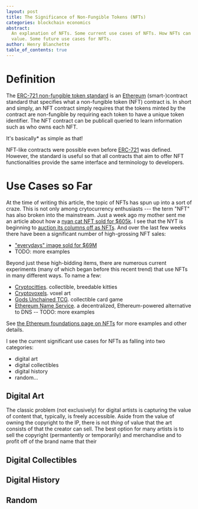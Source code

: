 ```yaml
---
layout: post
title: The Significance of Non-Fungible Tokens (NFTs)
categories: blockchain economics
abstract:
  An explanation of NFTs. Some current use cases of NFTs. How NFTs can have
  value. Some future use cases for NFTs.
author: Henry Blanchette
table_of_contents: true
---
```


# Definition

The [ERC-721 non-fungible token standard][erc-721] is an [Ethereum][ethereum]
(smart-)contract standard that specifies what a non-fungible token (NFT)
contract is. In short and simply, an NFT contract simply requires that the
tokens minted by the contract are non-fungible by requiring each token to have a
unique token identifier. The NFT contract can be publicall queried to learn
information such as who owns each NFT.

It's basically\* as simple as that!

NFT-like contracts were possible even before [ERC-721][erc-721] was defined.
However, the standard is useful so that all contracts that aim to offer NFT
functionalities provide the same interface and terminology to developers.

# Use Cases so Far

At the time of writing this article, the topic of NFTs has spun up into a sort
of craze. This is not only among crytocurrency enthusiasts --- the term "NFT"
has also broken into the mainstream. Just a week ago my mother sent me an
article about how a
[nyan cat NFT sold for $605k](https://www.engadget.com/nyan-cat-auction-nft-114830079.html).
I see that the NYT is beginning to
[auction its columns off as NFTs](https://www.nytimes.com/2021/03/24/technology/nft-column-blockchain.html?name=styln-nfts&region=TOP_BANNER&block=storyline_menu_recirc&action=click&pgtype=Article&impression_id=&variant=show).
And over the last few weeks there have been a significant number of
high-grossing NFT sales:

- ["everydays" image sold for $69M](https://fortune.com/2021/03/22/he-sold-a-piece-nft-art-for-69-million-now-this-digital-artist-declares-the-market-is-a-giant-bubble/)
- TODO: more examples

Beyond just these high-bidding items, there are numerous current experiments
(many of which began before this recent trend) that use NFTs in many different
ways. To name a few:

- [Cryptocitties](https://www.cryptokitties.co). collectible, breedable kitties
- [Cryptovoxels](https://www.cryptovoxels.com). voxel art
- [Gods Unchained TCG](https://godsunchained.com/). collectible card game
- [Ethereum Name Service](https://app.ens.domains/name/ethereum.eth). a
  decentralized, Ethereum-powered alternative to DNS -- TODO: more examples

See [the Ethereum foundations page on NFTs](https://ethereum.org/en/nft/) for
more examples and other details.

I see the current significant use cases for NFTs as falling into two categories:

- digital art
- digital collectibles
- digital history
- random...

## Digital Art

The classic problem (not exclusively) for digital artists is capturing the value
of content that, typically, is freely accessible. Aside from the value of owning
the copyright to the IP, there is not _thing_ of value that the art consists of
that the creator can sell. The best option for many artists is to sell the
copyright (permantently or temporarily) and merchandise and to profit off of the
brand name that their

<!-- comparison to movie production: Some digital art forms, such as production movies, have settled into an economic role where they typically do not sell directly to the consumer. A movie producer sells the rights to play a movie to movie theater companies and streaming services, and _then_ the consumer buys access to enter a theater or stream the video.  -->

## Digital Collectibles

## Digital History

## Random

<!-- references -->

[ethereum]: https://ethereum.org
[erc-721]: https://ethereum.org/en/developers/docs/standards/tokens/ERC-721/
